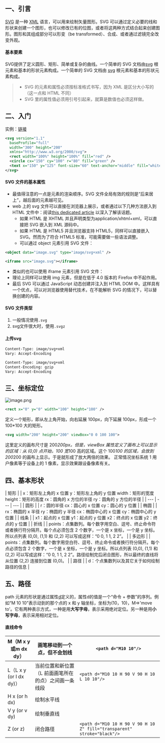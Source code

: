 ## 一、引言
[SVG](https://developer.mozilla.org/zh-CN/docs/Web/SVG) 是一种 [XML](https://developer.mozilla.org/zh-CN/docs/Web/XML) 语言，可以用来绘制矢量图形。SVG 可以通过定义必要的线和形状来创建一个图形，也可以修改已有的位图，或者将这两种方式结合起来创建图形。图形和其组成部分可以形变（be transformed）、合成、或者通过滤镜完全改变外观。
#### 基本要素
SVG提供了定义圆形、矩形、简单或复杂的曲线。一个简单的 SVG 文档由[svg](https://developer.mozilla.org/zh-CN/docs/Web/SVG/Element/svg) 根元素和基本的形状元素构成。一个简单的 SVG 文档由 [svg](https://developer.mozilla.org/zh-CN/docs/Web/SVG/Element/svg) 根元素和基本的形状元素构成。
> - SVG 的元素和属性必须按标准格式书写，因为 XML 是区分大小写的（这一点和 HTML 不同）
> - SVG 里的属性值必须用引号引起来，就算是数值也必须这样做。

## 二、入门
实例：[链接](https://media.prod.mdn.mozit.cloud/attachments/2012/07/09/3075/89b1e0a26e8421e19f907e0522b188bd/svgdemo1.xml)

```xml
<svg version="1.1"
  baseProfile="full"
  width="300" height="200"
  xmlns="http://www.w3.org/2000/svg">
  <rect width="100%" height="100%" fill="red" />
  <circle cx="150" cy="100" r="80" fill="green" />
  <text x="150" y="125" font-size="60" text-anchor="middle" fill="white">SVG</text>
</svg>

```
#### SVG 文件的基本属性

- 最值得注意的一点是元素的渲染顺序。SVG 文件全局有效的规则是“后来居上”，越后面的元素越可见。
- web 上的 svg 文件可以直接在浏览器上展示，或者通过以下几种方法嵌入到 HTML 文件中：阅读[this dedicated article](https://developer.mozilla.org/zh-CN/SVG_In_HTML_Introduction) 以深入了解该话题。
   - 如果 HTML 是 XHTML 并且声明类型为application/xhtml+xml，可以直接把 SVG 嵌入到 XML 源码中。
   - 如果 HTML 是 HTML5 并且浏览器支持 HTML5，同样可以直接嵌入 SVG。然而为了符合 HTML5 标准，可能需要做一些语法调整。
   - 可以通过 object 元素引用 SVG 文件：
```xml
<object data="image.svg" type="image/svg+xml" />
```
```xml
<iframe src="image.svg"></iframe>
```

   - 类似的也可以使用 iframe 元素引用 SVG 文件：
   - 理论上同样可以使用 img 元素，但是在低于 4.0 版本的 Firefox 中不起作用。
   - 最后 SVG 可以通过 JavaScript 动态创建并注入到 HTML DOM 中。这样具有一个优点，可以对浏览器使用替代技术，在不能解析 SVG 的情况下，可以替换创建的内容。
#### SVG 文件类型

1. 一般情况使用`.svg`
2. svg文件很大时，使用`.svgz`
#### 上传svg
```xml
Content-Type: image/svg+xml
Vary: Accept-Encoding
```
```xml
Content-Type: image/svg+xml
Content-Encoding: gzip
Vary: Accept-Encoding
```
## 三、坐标定位
![image.png](/images/frontend/image3.png)
```xml
<rect x="0" y="0" width="100" height="100" />
```
定义一个矩形，即从左上角开始，向右延展 100px，向下延展 100px，形成一个 100*100 大的矩形。
```xml
<svg width="200" height="200" viewBox="0 0 100 100">
```
这里定义的画布尺寸是 200*200px。但是，viewBox 属性定义了画布上可以显示的区域：从 (0,0) 点开始，100 宽*100 高的区域。这个 100*100 的区域，会放到 200*200 的画布上显示。于是就形成了放大两倍的效果。
正常情况坐标系统 1 用户像素等于设备上的 1 像素，显示效果跟设备像素有关。
## 四、基本形状
| 矩形 | <rect x="60" y="10" rx="10" ry="10" width="30" height="30"/> | x：矩形左上角的 x 位置
y：矩形左上角的 y 位置
width：矩形的宽度
height：矩形的高度
rx：圆角的 x 方位的半径
ry：圆角的 y 方位的半径 |
| --- | --- | --- |
| 圆形 | <circle cx="25" cy="75" r="20"/> | r：圆的半径
cx：圆心的 x 位置
cy：圆心的 y 位置 |
| 椭圆 | <ellipse cx="75" cy="75" rx="20" ry="5"/> | rx：椭圆的 x 半径
ry：椭圆的 y 半径
cx：椭圆中心的 x 位置
cy：椭圆中心的 y 位置 |
| 线条 | <line x1="10" x2="50" y1="110" y2="150"/>
 | x1：起点的 x 位置
y1：起点的 y 位置
x2：终点的 x 位置
y2：终点的 y 位置 |
| 折线 | <polyline points="60 110, 65 120, 70 115, 75 130, 80 125, 85 140, 90 135, 95 150, 100 145"/>
 | points：点集数列。每个数字用空白、逗号、终止命令符或者换行符分隔开。每个点必须包含 2 个数字，一个是 x 坐标，一个是 y 坐标。所以点列表 (0,0), (1,1) 和 (2,2) 可以写成这样：“0 0, 1 1, 2 2”。 |
| 多边形 | <polygon points="50 160, 55 180, 70 180, 60 190, 65 205, 50 195, 35 205, 40 190, 30 180, 45 180"/>
 | points：点集数列。每个数字用空白符、逗号、终止命令或者换行符分隔开。每个点必须包含 2 个数字，一个是 x 坐标，一个是 y 坐标。所以点列表 (0,0), (1,1) 和 (2,2) 可以写成这样：“0 0, 1 1, 2 2”。路径绘制完后闭合图形，所以最终的直线将从位置 (2,2) 连接到位置 (0,0)。 |
| 路径 | <path d="M 20 230 Q 40 205, 50 230 T 90230"/>
 | d：个点集数列以及其它关于如何绘制路径的信息 |

## 五、路径
path 元素的形状是通过属性[d](https://developer.mozilla.org/zh-CN/docs/Web/SVG/Attribute/d)定义的，属性d的值是一个“命令 + 参数”的序列。例如“M 10 10”表示动到的那个点的 x 和 y 轴坐标，坐标为(10，10)，M=>'move to'。它有两种表示方式，一种是用**大写字母**，表示采用绝对定位。另一种是用**小写字母**，表示采用相对定位。
#### 直线命令
| M（M x y或m dx dy） | 画笔移动到一个点，但不会划线 | `<path d="M10 10"/>` |
| --- | --- | --- |
|  L（L x y (or l dx dy)） | 当前位置和新位置（L 前面画笔所在的点）之间画一条线段 | `<path d="M10 10 H 90 V 90 H 10 L 10 10"/>` |
|  H x (or h dx) | 绘制水平线 |  |
|  V y (or v dy) | 绘制垂直线 |  |
|  Z (or z) | 闭合路径 |  `<path d="M10 10 H 90 V 90 H 10 Z" fill="transparent" stroke="black"/>` |


<!-- #### 曲线命令
| C x1 y1, x2 y2, x y (or) c dx1 dy1, dx2 dy2, dx dy | 三次贝塞尔曲线 ，(x1,y1) 是起点的控制点，(x2,y2) 是终点的控制点，(x,y) 表示的是曲线的终点 | <path d="M 10 10 C 20 20, 40 20, 50 10" stroke="black" fill="transparent"/> |
| --- | --- | --- |
| S x2 y2, x y(or)
s dx2 dy2, dx dy
![image.png](https://cdn.nlark.com/yuque/0/2023/png/12654185/1675424610363-7fc1e9e4-fbc1-4f84-84be-68bcd8268738.png#averageHue=%23e3e1e1&clientId=u324ecaa9-91d6-4&from=paste&height=107&id=ued2fedde&originHeight=160&originWidth=190&originalType=binary&ratio=1&rotation=0&showTitle=false&size=11781&status=done&style=none&taskId=ud3c46bf1-38cb-4c2f-a816-cac410df5a1&title=&width=126.66666666666667) | 如果 S 命令跟在一个 C 或 S 命令后面，则它的第一个控制点会被假设成前一个命令曲线的第二个控制点的中心对称点。如果 S 命令单独使用，前面没有 C 或 S 命令，那当前点将作为第一个控制点。 | `<svg width="190" height="160" xmlns="http://www.w3.org/2000/svg">
  <path d="M 10 80 C 40 10, 65 10, 95 80 S 150 150, 180 80" stroke="black" fill="transparent"/>
</svg>` |
| Q x1 y1, x y(or)
q dx1 dy1, dx dy
 | 二次贝塞尔曲线 Q，只需要一个控制点，用来确定起点和终点的曲线斜率。 | `<svg width="190" height="160" xmlns="http://www.w3.org/2000/svg">
  <path d="M 10 80 Q 95 10 180 80" stroke="black" fill="transparent"/>
</svg>`| -->


